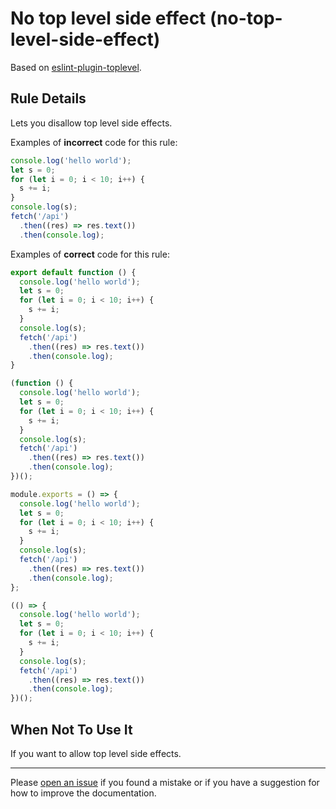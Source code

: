 # No top level side effect (no-top-level-side-effect)

Based on [eslint-plugin-toplevel].

## Rule Details

Lets you disallow top level side effects.

Examples of **incorrect** code for this rule:

```javascript
console.log('hello world');
let s = 0;
for (let i = 0; i < 10; i++) {
  s += i;
}
console.log(s);
fetch('/api')
  .then((res) => res.text())
  .then(console.log);
```

Examples of **correct** code for this rule:

```javascript
export default function () {
  console.log('hello world');
  let s = 0;
  for (let i = 0; i < 10; i++) {
    s += i;
  }
  console.log(s);
  fetch('/api')
    .then((res) => res.text())
    .then(console.log);
}
```

```javascript
(function () {
  console.log('hello world');
  let s = 0;
  for (let i = 0; i < 10; i++) {
    s += i;
  }
  console.log(s);
  fetch('/api')
    .then((res) => res.text())
    .then(console.log);
})();
```

```javascript
module.exports = () => {
  console.log('hello world');
  let s = 0;
  for (let i = 0; i < 10; i++) {
    s += i;
  }
  console.log(s);
  fetch('/api')
    .then((res) => res.text())
    .then(console.log);
};
```

```javascript
(() => {
  console.log('hello world');
  let s = 0;
  for (let i = 0; i < 10; i++) {
    s += i;
  }
  console.log(s);
  fetch('/api')
    .then((res) => res.text())
    .then(console.log);
})();
```

## When Not To Use It

If you want to allow top level side effects.

---

Please [open an issue] if you found a mistake or if you have a suggestion for
how to improve the documentation.

[eslint-plugin-toplevel]: https://github.com/HKalbasi/eslint-plugin-toplevel
[open an issue]: https://github.com/ericcornelissen/eslint-plugin-top/issues/new?labels=documentation&template=documentation.md
